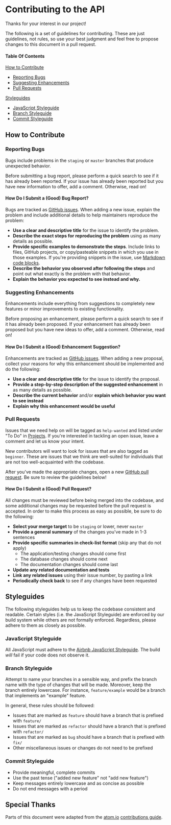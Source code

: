 # Contributing to the API

Thanks for your interest in our project!

The following is a set of guidelines for contributing. These are just guidelines,
not rules, so use your best judgment and feel free to propose changes to this
document in a pull request.

#### Table Of Contents

[How to Contribute](#how-to-contribute)
* [Reporting Bugs](#reporting-bugs)
* [Suggesting Enhancements](#suggesting-enhancements)
* [Pull Requests](#pull-requests)

[Styleguides](#styleguides)
* [JavaScript Styleguide](#javascript-styleguide)
* [Branch Styleguide](#branch-styleguide)
* [Commit Styleguide](#commit-styleguide)

## How to Contribute

### Reporting Bugs

Bugs include problems in the `staging` or `master` branches that produce unexpected
behavior.

Before submitting a bug report, please perform a quick search to see if it has already
been reported. If your issue has already been reported but you have new information
to offer, add a comment. Otherwise, read on!

#### How Do I Submit a (Good) Bug Report?

Bugs are tracked as [GitHub issues](https://help.github.com/articles/about-issues/).
When adding a new issue, explain the problem and include additional details to
help maintainers reproduce the problem:

* **Use a clear and descriptive title** for the issue to identify the problem.
* **Describe the exact steps for reproducing the problem** using as many details
as possible.
* **Provide specific examples to demonstrate the steps**. Include links to files,
GitHub projects, or copy/pasteable snippets in which you use in those examples.
If you're providing snippets in the issue, use [Markdown code blocks](https://help.github.com/articles/markdown-basics/#multiple-lines).
* **Describe the behavior you observed after following the steps** and point out
what exactly is the problem with that behavior.
* **Explain the behavior you expected to see instead and why.**

### Suggesting Enhancements

Enhancements include everything from suggestions to completely new features or
minor improvements to existing functionality.

Before proposing an enhancement, please perform a quick search to see if it has
already been proposed. If your enhancement has already been proposed but you have
new ideas to offer, add a comment. Otherwise, read on!

#### How Do I Submit a (Good) Enhancement Suggestion?

Enhancements are tracked as [GitHub issues](https://help.github.com/articles/about-issues/).
When adding a new proposal, collect your reasons for why this enhancement should
be implemented and do the following:

* **Use a clear and descriptive title** for the issue to identify the proposal.
* **Provide a step-by-step description of the suggested enhancement** in as many
details as possible.
* **Describe the current behavior** and/or **explain which behavior you want to
see instead**
* **Explain why this enhancement would be useful**

### Pull Requests

Issues that we need help on will be tagged as `help-wanted` and listed under "To Do" in [Projects](https://github.com/HackIllinois/api-2017/projects).
If you're interested in tackling an open issue, leave a comment and let us know your
intent.

New contributors will want to look for issues that are also tagged as
`beginner`. These are issues that we think are well-suited for individuals that
are not too well-acquainted with the codebase.

After you've made the appropriate changes, open a new [GitHub pull request](https://help.github.com/articles/about-pull-requests/).
Be sure to review the guidelines below!

#### How Do I Submit a (Good) Pull Request?

All changes must be reviewed before being merged into the codebase, and some
additional changes may be requested before the pull request is accepted. In order
to make this process as easy as possible, be sure to do the following:

* **Select your merge target** to be `staging` or lower, never `master`
* **Provide a general summary** of the changes you've made in 1-3 sentences
* **Provide specific summaries in check-list format** (skip any that do not apply)
	* The application/testing changes should come first
	* The database changes should come next
	* The documentation changes should come last
* **Update any related documentation and tests**
* **Link any related issues** using their issue number, by pasting a link
* **Periodically check back** to see if any changes have been requested

## Styleguides

The following styleguides help us to keep the codebase consistent and readable.
Certain styles (i.e. the JavaScript Styleguide) are enforced by our build system while
others are not formally enforced. Regardless, please adhere to them as closely as possible.

### JavaScript Styleguide

All JavaScript must adhere to the [Airbnb JavaScript Styleguide](https://github.com/airbnb/javascript#airbnb-javascript-style-guide-). The build
_will_ fail if your code does not observe it.

### Branch Styleguide

Attempt to name your branches in a sensible way, and prefix the branch name with
the type of changes that will be made. Moreover, keep the branch entirely lowercase.
For instance, `feature/example` would be a branch that implements an "example" feature.

In general, these rules should be followed:
* Issues that are marked as `feature` should have a branch that is prefixed with `feature/`
* Issues that are marked as `refactor` should have a branch that is prefixed with `refactor/`
* Issues that are marked as `bug` should have a branch that is prefixed with `fix/`
* Other miscellaneous issues or changes do not need to be prefixed

### Commit Styleguide

* Provide meaningful, complete commits
* Use the past tense ("added new feature" not "add new feature")
* Keep messages entirely lowercase and as concise as possible
* Do not end messages with a period

## Special Thanks

Parts of this document were adapted from the [atom.io](https://github.com/atom/atom)
[contributions guide](https://github.com/atom/atom/blob/master/CONTRIBUTING.md).
